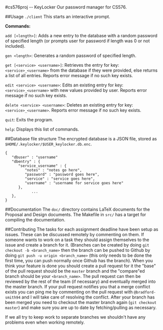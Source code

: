 #cs576proj -- KeyLocker
Our password manager for CS576.

##Usage
`./client` This starts an interactive prompt.

**Commands:**

`add [<length>]`: 	Adds a new entry to the database with a random password of specified length (or prompts user for password if length was 0 or not included).

`gen <length>`:   Generates a random password of specified length.

`get [<service> <username>]`:    Retrieves the entry for key: `<service>_<username>` from the database if they were provided, else returns a list of all entries. Reports error message if no such key exists.

`edit <service> <username>`:	 Edits an existing entry for key: `<service>_<username>` with new values provided by user. Reports error message if no such key exists.

`delete <service> <username>`: Deletes an existing entry for key: `<service>_<username>`. Reports error message if no such key exists.

`quit`: Exits the program.

`help`: Displays this list of commands.

##Database file structure
The encrypted database is a JSON file, stored as `$HOME/.keylocker/$USER_keylocker.db.enc`.

```
{
   "dbuser" : "username"
   "dbentry" : {
      "service_username" : {
         "notes" : "notes go here",
         "password" : "password goes here",
         "service" : "service goes here",
         "username" : "username for service goes here"
      },
			...
   },
}
```

##Documentation
The `doc/` directory contains LaTeX documents for the Proposal and Design documents. The Makefile in `src/` has a target for compiling the documentation.

##Contributing
The tasks for each assignment deadline have been setup as issues.
These can be discussed remotely by commenting on them.
If someone wants to work on a task they should assign themselves to the issue and create a branch for it.
(Branches can be created by doing `git checkout -b <branch_name>` then the branch can be pushed to Github by doing `git push -u origin <branch_name>` (this only needs to be done the first time, you can push normally once Github has the branch).
When you think your feature is done you should create a pull request for it the "base" of the pull request should be the `master` branch and the "compare"ed branch should be your `<branch_name>`.
The pull request can then be reviewed by the rest of the team (if necessary) and eventually merged into the master branch.
If your pull request notifies you that a merge conflict exists you can ping me by commenting on the pull request with `@bradford-smith94` and I will take care of resolving the conflict.
After your branch has been merged you need to checkout the master branch again (`git checkout master`) and make sure you are up to date by fetching/pulling as necessary.

If we all try to keep work to separate branches we shouldn't have any problems even when working remotely.
